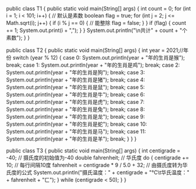 public class T1 {
	public static void main(String[] args) {
		int count = 0;
		for (int i = 1; i < 101; i++) {
			// 默认是素数
			boolean flag = true;
			for (int j = 2; j <= Math.sqrt(i); j++) {
				if (i % j == 0) {
					// 能整除
					flag = false;
				}
			}
			if (flag) {
				count += 1;
				System.out.print(i + ",");
			}
		}
		System.out.println("\n共计" + count + "个素数");
	}
}

public class T2 {
	public static void main(String[] args) {
		int year = 2021;//年份
		switch (year % 12) {
		case 0:
			System.out.println(year + "年的生肖是猴");
			break;
		case 1:
			System.out.println(year + "年的生肖是鸡");
			break;
		case 2:
			System.out.println(year + "年的生肖是狗");
			break;
		case 3:
			System.out.println(year + "年的生肖是猪");
			break;
		case 4:
			System.out.println(year + "年的生肖是鼠");
			break;
		case 5:
			System.out.println(year + "年的生肖是牛");
			break;
		case 6:
			System.out.println(year + "年的生肖是虎");
			break;
		case 7:
			System.out.println(year + "年的生肖是兔");
			break;
		case 8:
			System.out.println(year + "年的生肖是龙");
			break;
		case 9:
			System.out.println(year + "年的生肖是蛇");
			break;
		case 10:
			System.out.println(year + "年的生肖是马");
			break;
		case 11:
			System.out.println(year + "年的生肖是羊");
			break;
		}
	}
}


public class T3 {
	public static void main(String[] args) {
		int centigrade = -40; // 摄氏度的初始值为-40
		double fahrenheit; // 华氏度
		do {
			centigrade += 10; // 每行间隔10度
			fahrenheit = centigrade * 9 / 5.0 + 32; // 由摄氏度转为华氏度的公式
			System.out.println("摄氏温度：" + centigrade + "℃\t华氏温度：" + fahrenheit + "ㄈ");
		} while (centigrade < 50);
	}
}
